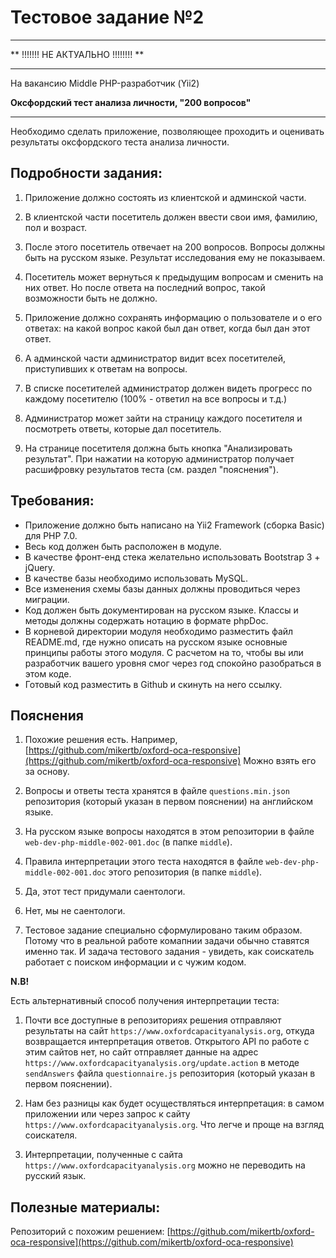 # Тестовое задание №2

---

** !!!!!!! НЕ АКТУАЛЬНО !!!!!!!! **

---

На вакансию Middle PHP-разработчик (Yii2)

**Оксфордский тест анализа личности, "200 вопросов"**

---

Необходимо сделать приложение, позволяющее проходить и оценивать результаты оксфордского теста анализа личности.

## Подробности задания:

1. Приложение должно состоять из клиентской и админской части.

2. В клиентской части посетитель должен ввести свои имя, фамилию, пол и возраст.

3. После этого посетитель отвечает на 200 вопросов. Вопросы должны быть на русском языке. Результат исследования ему не показываем.

4. Посетитель может вернуться к предыдущим вопросам и сменить на них ответ. Но после ответа на последний вопрос, такой возможности быть не должно.

5. Приложение должно сохранять информацию о пользователе и о его ответах: на какой вопрос какой был дан ответ, когда был дан этот ответ.

6. А админской части администратор видит всех посетителей, приступивших к ответам на вопросы.

7. В списке посетителей администратор должен видеть прогресс по каждому посетителю (100% - ответил на все вопросы и т.д.)

8. Администратор может зайти на страницу каждого посетителя и посмотреть ответы, которые дал посетитель.

9. На странице посетителя должна быть кнопка "Анализировать результат". При нажатии на которую администратор получает расшифровку результатов теста (см. раздел "пояснения").


## Требования:

- Приложение должно быть написано на Yii2 Framework (сборка Basic) для PHP 7.0.
- Весь код должен быть расположен в модуле.
- В качестве фронт-енд стека желательно использовать Bootstrap 3 + jQuery.
- В качестве базы необходимо использовать MySQL.
- Все изменения схемы базы данных должны проводиться через миграции.
- Код должен быть документирован на русском языке. Классы и методы должны содержать нотацию в формате phpDoc.
- В корневой директории модуля необходимо разместить файл README.md, где нужно описать на русском языке основные принципы работы этого модуля. С расчетом на то, чтобы вы или разработчик вашего уровня смог через год спокойно разобраться в этом коде.
- Готовый код разместить в Github и скинуть на него ссылку.


## Пояснения

1. Похожие решения есть. Например, [https://github.com/mikertb/oxford-oca-responsive](https://github.com/mikertb/oxford-oca-responsive) Можно взять его за основу.

2. Вопросы и ответы теста хранятся в файле `questions.min.json` репозитория (который указан в первом пояснении) на английском языке.

3. На русском языке вопросы находятся в этом репозитории в файле `web-dev-php-middle-002-001.doc` (в папке `middle`).

4. Правила интерпретации этого теста находятся в файле `web-dev-php-middle-002-001.doc` этого репозитория (в папке `middle`).

5. Да, этот тест придумали саентологи.

6. Нет, мы не саентологи.

7. Тестовое задание специально сформулировано таким образом. Потому что в реальной работе комапнии задачи обычно ставятся именно так. И задача тестового задания - увидеть, как соискатель работает с поиском информации и с чужим кодом.


**N.B!**

Есть альтернативный способ получения интерпретации теста:

1. Почти все доступные в репозиториях решения отправляют результаты на сайт `https://www.oxfordcapacityanalysis.org`, откуда возвращается интерпретация ответов. Открытого API по работе с этим сайтов нет, но сайт отправляет данные на адрес `https://www.oxfordcapacityanalysis.org/update.action` в методе `sendAnswers` файла `questionnaire.js` репозитория (который указан в первом пояснении).

2. Нам без разницы как будет осуществляться интерпретация: в самом приложении или через запрос к сайту `https://www.oxfordcapacityanalysis.org`. Что легче и проще на взгляд соискателя.

3. Интерпретации, полученные с сайта `https://www.oxfordcapacityanalysis.org` можно не переводить на русский язык.


## Полезные материалы:

Репозиторий с похожим решением:
[https://github.com/mikertb/oxford-oca-responsive](https://github.com/mikertb/oxford-oca-responsive)

